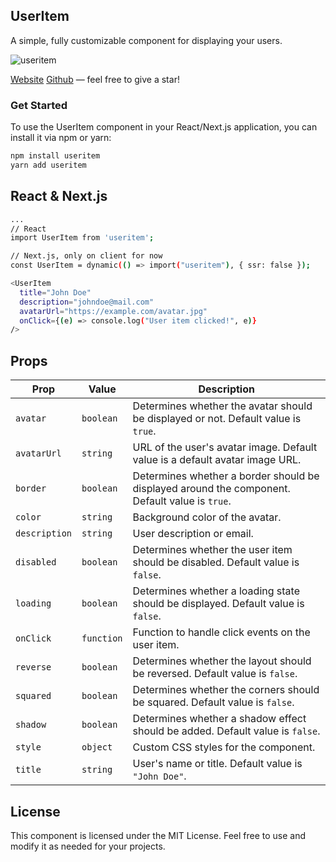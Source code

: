 ## UserItem

A simple, fully customizable component for displaying your users.

![useritem](https://www.useritem.dev/boom.png)

[Website](https://dub.sh/useritem)
[Github](https://dub.sh/useritem-github) — feel free to give a star!

### Get Started

To use the UserItem component in your React/Next.js application, you can install it via npm or yarn:

```bash
npm install useritem
yarn add useritem
```

## React & Next.js

```bash
...
// React
import UserItem from 'useritem';

// Next.js, only on client for now
const UserItem = dynamic(() => import("useritem"), { ssr: false });

<UserItem
  title="John Doe"
  description="johndoe@mail.com"
  avatarUrl="https://example.com/avatar.jpg"
  onClick={(e) => console.log("User item clicked!", e)}
/>
```

## Props

| Prop         | Value       | Description                                                                                                                                                         |
|--------------|-------------|---------------------------------------------------------------------------------------------------------------------------------------------------------------------|
| `avatar`     | `boolean`   | Determines whether the avatar should be displayed or not. Default value is `true`.                                                                                  |
| `avatarUrl`  | `string`    | URL of the user's avatar image. Default value is a default avatar image URL.                                                                                        |
| `border`     | `boolean`   | Determines whether a border should be displayed around the component. Default value is `true`.                                                                       |
| `color`      | `string`    | Background color of the avatar.                                                                                                                                      |
| `description`| `string`    | User description or email.                                                                                                                                           |
| `disabled`   | `boolean`   | Determines whether the user item should be disabled. Default value is `false`.                                                                                      |
| `loading`    | `boolean`   | Determines whether a loading state should be displayed. Default value is `false`.                                                                                   |
| `onClick`    | `function`  | Function to handle click events on the user item.                                                                                                                   |
| `reverse`    | `boolean`   | Determines whether the layout should be reversed. Default value is `false`.                                                                                         |
| `squared`    | `boolean`   | Determines whether the corners should be squared. Default value is `false`.                                                                                         |
| `shadow`     | `boolean`   | Determines whether a shadow effect should be added. Default value is `false`.                                                                                        |
| `style`      | `object`    | Custom CSS styles for the component.                                                                                                                                |
| `title`      | `string`    | User's name or title. Default value is `"John Doe"`.                                                                                                                 |


## License
This component is licensed under the MIT License. Feel free to use and modify it as needed for your projects.
